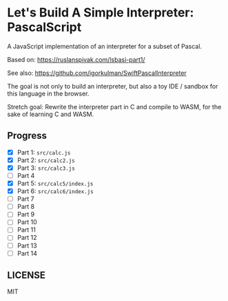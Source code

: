 # Let's Build A Simple Interpreter: PascalScript

A JavaScript implementation of an interpreter for a subset of Pascal.

Based on:
https://ruslanspivak.com/lsbasi-part1/

See also:
https://github.com/igorkulman/SwiftPascalInterpreter

The goal is not only to build an interpreter, but also a toy IDE / sandbox for this language in the browser.

Stretch goal: Rewrite the interpreter part in C and compile to WASM, for the sake of learning C and WASM.

## Progress

- [x] Part 1: `src/calc.js`
- [x] Part 2: `src/calc2.js`
- [x] Part 3: `src/calc3.js`
- [ ] Part 4
- [x] Part 5: `src/calc5/index.js`
- [x] Part 6: `src/calc6/index.js`
- [ ] Part 7
- [ ] Part 8
- [ ] Part 9
- [ ] Part 10
- [ ] Part 11
- [ ] Part 12
- [ ] Part 13
- [ ] Part 14

## LICENSE
MIT
